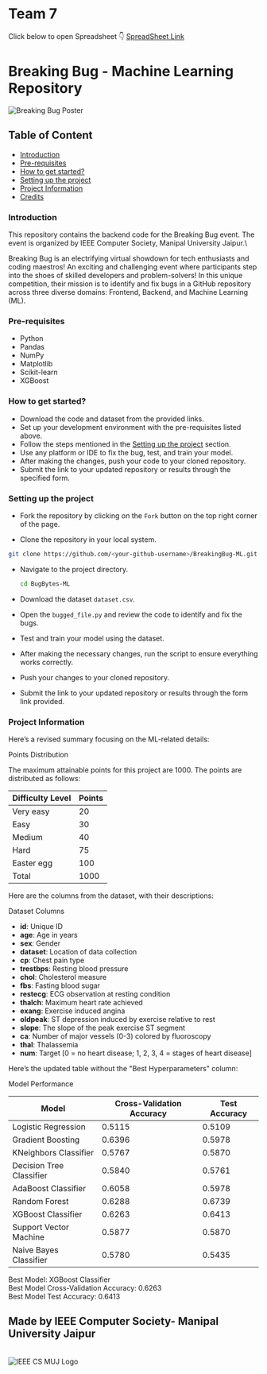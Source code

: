 # **Team 7**

Click below to open Spreadsheet 👇
[SpreadSheet Link](https://docs.google.com/spreadsheets/d/1AymJnSjbPfx4RaaxEfG_2U0oJ0P7UmdMr1mrdagBTDw/edit?usp=sharing)


# Breaking Bug - Machine Learning Repository

<img src="https://images.prismic.io/ieeemuj/Zqu58B5LeNNTxuyE_BreakingBugBanner.png?auto=format,compress" alt="Breaking Bug Poster">

## Table of Content
- [Introduction](#introduction)
- [Pre-requisites](#pre-requisites)
- [How to get started?](#how-to-get-started)
- [Setting up the project](#setting-up-the-project)
- [Project Information](#project-information)
- [Credits](#made-by-ieee-computer-society--manipal-university-jaipur)

### Introduction
This repository contains the backend code for the Breaking Bug event. The event is organized by IEEE Computer Society, Manipal University Jaipur.\

Breaking Bug is an electrifying virtual showdown for tech enthusiasts and coding maestros! An exciting and challenging event where participants step into the shoes of skilled developers and problem-solvers! In this unique competition, their mission is to identify and fix bugs in a GitHub repository across three diverse domains: Frontend, Backend, and Machine Learning (ML).


### Pre-requisites
- Python
- Pandas
- NumPy
- Matplotlib
- Scikit-learn
- XGBoost


### How to get started?

- Download the code and dataset from the provided links.
- Set up your development environment with the pre-requisites listed above.
- Follow the steps mentioned in the [Setting up the project](#setting-up-the-project)  section.
- Use any platform or IDE to fix the bug, test, and train your model.
- After making the changes, push your code to your cloned repository.
- Submit the link to your updated repository or results through the specified form.


### Setting up the project

- Fork the repository by clicking on the `Fork` button on the top right corner of the page.

- Clone the repository in your local system.
```bash
git clone https://github.com/<your-github-username>/BreakingBug-ML.git
```

- Navigate to the project directory.
  ```bash
  cd BugBytes-ML
  ```

- Download the dataset `dataset.csv`.

- Open the `bugged_file.py` and review the code to identify and fix the bugs.

- Test and train your model using the dataset.

- After making the necessary changes, run the script to ensure everything works correctly.

- Push your changes to your cloned repository.

- Submit the link to your updated repository or results through the form link provided.


### Project Information

Here’s a revised summary focusing on the ML-related details:

Points Distribution

The maximum attainable points for this project are 1000. The points are distributed as follows:

| Difficulty Level | Points |
|------------------|--------|
| Very easy        | 20     |
| Easy             | 30     |
| Medium           | 40     |
| Hard             | 75     |
| Easter egg       | 100    |
| Total            | 1000   |

Here are the columns from the dataset, with their descriptions:

Dataset Columns

- **id**: Unique ID
- **age**: Age in years
- **sex**: Gender
- **dataset**: Location of data collection
- **cp**: Chest pain type
- **trestbps**: Resting blood pressure
- **chol**: Cholesterol measure
- **fbs**: Fasting blood sugar
- **restecg**: ECG observation at resting condition
- **thalch**: Maximum heart rate achieved
- **exang**: Exercise induced angina
- **oldpeak**: ST depression induced by exercise relative to rest
- **slope**: The slope of the peak exercise ST segment
- **ca**: Number of major vessels (0-3) colored by fluoroscopy
- **thal**: Thalassemia
- **num**: Target [0 = no heart disease; 1, 2, 3, 4 = stages of heart disease]

Here’s the updated table without the "Best Hyperparameters" column:

Model Performance

| Model                   | Cross-Validation Accuracy | Test Accuracy |
|-------------------------|---------------------------|---------------|
| Logistic Regression     | 0.5115                    | 0.5109        |
| Gradient Boosting       | 0.6396                    | 0.5978        |
| KNeighbors Classifier   | 0.5767                    | 0.5870        |
| Decision Tree Classifier| 0.5840                    | 0.5761        |
| AdaBoost Classifier     | 0.6058                    | 0.5978        |
| Random Forest           | 0.6288                    | 0.6739        |
| XGBoost Classifier      | 0.6263                    | 0.6413        |
| Support Vector Machine  | 0.5877                    | 0.5870        |
| Naive Bayes Classifier  | 0.5780                    | 0.5435        |

Best Model: XGBoost Classifier  
Best Model Cross-Validation Accuracy: 0.6263  
Best Model Test Accuracy: 0.6413

## Made by IEEE Computer Society- Manipal University Jaipur
<br>
<img src="https://images.prismic.io/ieeemuj/Zqu58B5LeNNTxuyF_cs-logo.png?auto=format,compress" alt="IEEE CS MUJ Logo">
<br>
